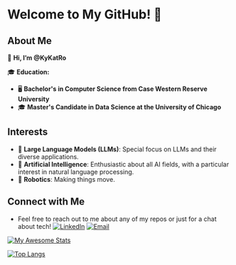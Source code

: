 # Welcome to My GitHub! 👋

## About Me

👤 **Hi, I’m @KyKatRo**

🎓 **Education:**
- 🖥️ **Bachelor's in Computer Science from Case Western Reserve University**
- 🎓 **Master's Candidate in Data Science at the University of Chicago**

## Interests
- 🧠 **Large Language Models (LLMs)**: Special focus on LLMs and their diverse applications.
- 🤖 **Artificial Intelligence**: Enthusiastic about all AI fields, with a particular interest in natural language processing.
- 🚀 **Robotics**: Making things move.

## Connect with Me
- Feel free to reach out to me about any of my repos or just for a chat about tech!
[![LinkedIn](https://img.shields.io/badge/LinkedIn-Profile-blue?logo=linkedin)](https://www.linkedin.com/in/kyler-rosen)
[![Email](https://img.shields.io/badge/Email-Me-red?logo=gmail)](mailto:kylerrosen+github@gmail.com)



[![My Awesome Stats](https://awesome-github-stats.azurewebsites.net/user-stats/kykatro?cardType=github&theme=github-dark&preferLogin=false)](https://git.io/awesome-stats-card)

[![Top Langs](https://github-readme-stats.vercel.app/api/top-langs/?username=kykatro&layout=compact)](https://github.com/anuraghazra/github-readme-stats)


